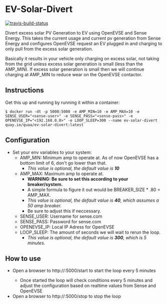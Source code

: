 # EV-Solar-Divert

[![travis-build-status](https://travis-ci.com/btannous/ev-solar-divert.svg?branch=master)](https://travis-ci.com/btannous/ev-solar-divert)

Divert excess solar PV Generation to EV using OpenEVSE and Sense Energy.  This takes the current usage and current pv generation from Sense Energy and configures OpenEVSE request an EV plugged in and charging to only pull from the excess solar generation.

Basically it results in your vehicle only charging on excess solar, not taking from the grid unless excess solar generation is small (less than the AMP_MIN).  If excess solar generation is small then we will continue charging at AMP_MIN to reduce wear on the OpenEVSE contactor.

## Instructions

Get this up and running by running it within a container:

```
$ docker run -dt -p 5000:5000 -e AMP_MIN=10 -e AMP_MAX=10 -e SENSE_USER="<sense-user>" -e SENSE_PASS="<sense-pass>" -e OPENEVSE_IP="<192.168.0.0>" -e LOOP_SLEEP=300 --name ev-solar-divert quay.io/quaa/ev-solar-divert:latest
```

## Configuration

- Set your env variables to your system:
  - AMP_MIN: Minimum amp to operate at. As of now OpenEVSE has a bottom limit of 6, don't go lower than that.
    - *This value is optional, the default value is **10***
  - AMP_MAX: Maximum amp to operate at.
    - **WARNING: Be sure to set this according to your breaker/system.**
    - A simple formula to figure it out would be BREAKER_SIZE * .80 = AMP_MAX.
    - *This value is optional, the default value is **40**, which assumes a 50 amp breaker.*
    - Be sure to adjust this if neccessary.
  - SENSE_USER: Username for sense.com
  - SENSE_PASS: Password for sense.com
  - OPENEVSE_IP: Local IP Adress for OpenEVSE
  - LOOP_SLEEP: The amount of seconds we will wait to rerun the loop.
    - *This value is optional, the default value is **300**, which is 5 minutes.*

## How to use

- Open a browser to http://<docker-host>:5000/start to start the loop every 5 minutes
  - Once started the loop will check conditions every 5 minutes and adjust the configuration based on realtime values from Sense and OpenEVSE
- Open a browser to http://<docker-host>:5000/stop to stop the loop

